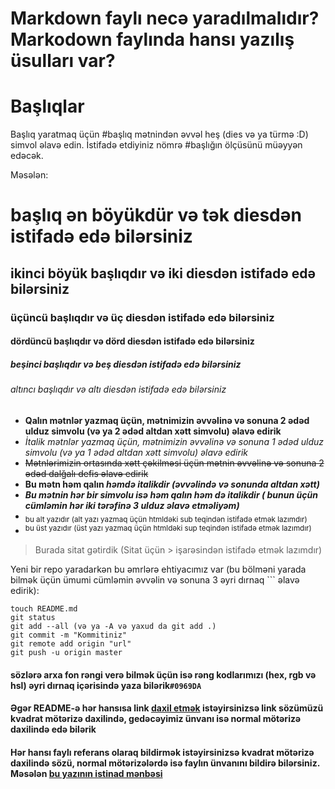 # Markdown faylı necə yaradılmalıdır? Markodown faylında hansı yazılış üsulları var?

# Başlıqlar
Başlıq yaratmaq üçün #başlıq mətnindən əvvəl heş (dies və ya türmə :D) simvol əlavə edin. İstifadə etdiyiniz nömrə #başlığın ölçüsünü müəyyən edəcək.

Məsələn:
# başlıq ən böyükdür və tək diesdən istifadə edə bilərsiniz
## ikinci böyük başlıqdır və iki diesdən istifadə edə bilərsiniz
### üçüncü başlıqdır və üç diesdən istifadə edə bilərsiniz
#### dördüncü başlıqdır və dörd diesdən istifadə edə bilərsiniz
##### beşinci başlıqdır və beş diesdən istifadə edə bilərsiniz
###### altıncı başlıqdır və altı diesdən istifadə edə bilərsiniz


- **Qalın mətnlər yazmaq üçün, mətnimizin əvvəlinə və sonuna 2 ədəd ulduz simvolu (və ya 2 ədəd altdan xətt simvolu) əlavə edirik**
- *İtalik mətnlər yazmaq üçün, mətnimizin əvvəlinə və sonuna 1 ədəd ulduz simvolu (və ya 1 ədəd altdan xətt simvolu)  əlavə edirik*
- ~~Mətnlərimizin ortasında xətt çəkilməsi üçün mətnin əvvəlinə və sonuna 2 ədəd dalğalı defis əlavə edirik~~
- **Bu mətn həm qalın _həmdə  italikdir (əvvəlində və sonunda altdan xətt)_**
- ***Bu mətnin hər bir simvolu isə həm qalın həm də italikdir ( bunun üçün cümləmin hər iki tərəfinə 3 ulduz əlavə etməliyəm)***
- <sub>bu alt yazıdır (alt yazı yazmaq üçün htmldəki sub teqindən istifadə etmək lazımdır)</sub>
- <sup>bu üst yazıdır (üst yazı yazmaq üçün htmldəki sup teqindən istifadə etmək lazımdır)</sup>


> Burada sitat gətirdik (Sitat üçün > işarəsindən istifadə etmək lazımdır)

Yeni bir repo yaradarkən bu əmrlərə ehtiyacımız var (bu bölməni yarada bilmək üçün ümumi cümləmin əvvəlin və sonuna 3  əyri dırnaq ``` əlavə edirik): 
``` 
touch README.md
git status 
git add --all (və ya -A və yaxud da git add .)
git commit -m "Kommitiniz"
git remote add origin "url"
git push -u origin master
```
#### sözlərə arxa fon rəngi verə bilmək üçün isə rəng kodlarımızı (hex, rgb və hsl) əyri dırnaq içərisində yaza bilərik`#0969DA`

#### Əgər README-ə hər hansısa link [daxil etmək](https://www.instagram.com/rgacademy_org) istəyirsinizsə link sözümüzü kvadrat mötərizə daxilində, gedəcəyimiz ünvanı isə normal mötərizə daxilində edə bilərik

#### Hər hansı faylı referans olaraq bildirmək istəyirsinizsə kvadrat mötərizə daxilində sözü, normal mötərizələrdə isə faylın ünvanını bildirə bilərsiniz. Məsələn [bu yazının istinad mənbəsi](/MENBE.md)